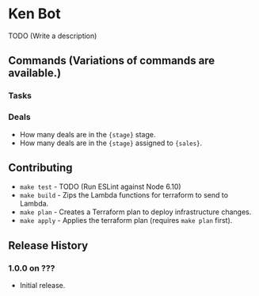 # Ken Bot

TODO (Write a description)

## Commands (Variations of commands are available.)

### Tasks

### Deals
* How many deals are in the `{stage}` stage.
* How many deals are in the `{stage}` assigned to `{sales}`.

## Contributing

* `make test`  - TODO (Run ESLint against Node 6.10)
* `make build` - Zips the Lambda functions for terraform to send to Lambda.
* `make plan`  - Creates a Terraform plan to deploy infrastructure changes.
* `make apply` - Applies the terraform plan (requires `make plan` first).

## Release History

### 1.0.0 on ???

* Initial release.
